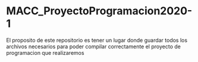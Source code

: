 # MACC_ProyectoProgramacion2020-1
El proposito de este repositorio es tener un lugar donde guardar todos los archivos necesarios para poder compilar correctamente el proyecto de programacion que realizaremos
